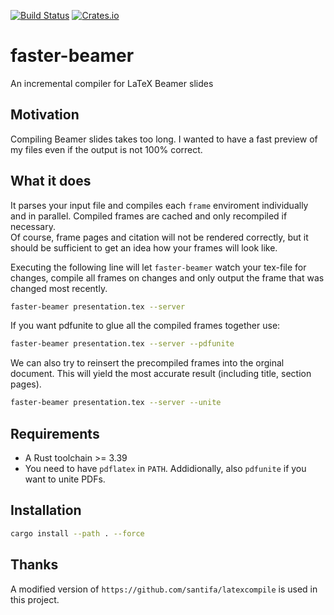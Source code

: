 [![Build Status](https://travis-ci.org/theHamsta/faster-beamer.svg?branch=master)](https://travis-ci.org/theHamsta/faster-beamer)
[![Crates.io](https://img.shields.io/crates/v/faster-beamer.svg)](https://crates.io/crates/faster-beamer)

# faster-beamer

An incremental compiler for LaTeX Beamer slides

## Motivation

Compiling Beamer slides takes too long.
I wanted to have a fast preview of my files even if the output is not 100% correct.

## What it does

It parses your input file and compiles each `frame` enviroment individually and in parallel.
Compiled frames are cached and only recompiled if necessary.  
Of course, frame pages and citation will not be rendered correctly, but it should be sufficient to get an idea
how your frames will look like.

Executing the following line will let `faster-beamer` watch your tex-file for changes, compile all frames on changes and only output
the frame that was changed most recently.

```bash
faster-beamer presentation.tex --server
```

If you want pdfunite to glue all the compiled frames together use:

```bash
faster-beamer presentation.tex --server --pdfunite
```

We can also try to reinsert the precompiled frames into the orginal document. 
This will yield the most accurate result (including title, section pages). 

```bash
faster-beamer presentation.tex --server --unite
```

## Requirements

 - A Rust toolchain >= 3.39
 - You need to have `pdflatex` in `PATH`. Addidionally, also `pdfunite` if you want to unite PDFs.

## Installation

```bash
cargo install --path . --force
```

## Thanks

A modified version of `https://github.com/santifa/latexcompile` is used in this project.
